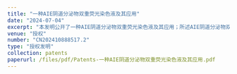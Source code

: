 ```yaml
---
title: "一种AIE阴道分泌物双重荧光染色液及其应用"
date: "2024-07-04"
excerpt: "本发明公开了一种AIE阴道分泌物双重荧光染色液及其应用；所述AIE阴道分泌物双重荧光染色液包括荧光剂；所述荧光剂包括第一荧光剂和第二荧光剂；第一荧光剂与第二荧光剂的摩尔比为1：（1‑6）。本发明AIE阴道分泌物双重荧光染色液中的第一荧光剂和第二荧光剂能够协同作用，实现双重染色的效果，并且能增加染色的强度和清晰度，提高染色效果，进而有助于增加检测的稳定性和灵敏度；两种荧光剂都是AIE荧光染料，具有背景低和光稳定性好的优势，无需添加其他辅助染料和抗猝灭剂，成分简单，成本低。"
venue: "授权"
number: "CN202410888517.2"
type: "授权发明"
collection: patents
paperurl: /files/pdf/Patents-一种AIE阴道分泌物双重荧光染色液及其应用.pdf
---
```



